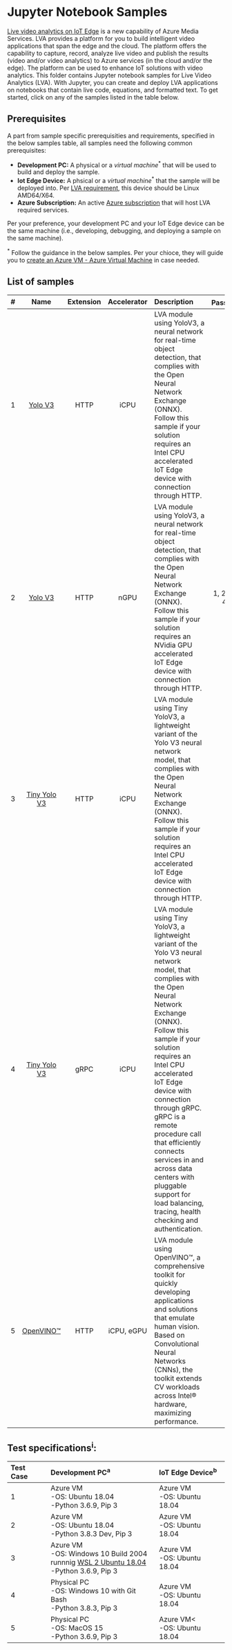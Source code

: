 # Jupyter Notebook Samples
[Live video analytics on IoT Edge](https://azure.microsoft.com/en-us/services/media-services/live-video-analytics/) is a new capability of Azure Media Services. LVA provides a platform for you to build intelligent video applications that span the edge and the cloud. The platform offers the capability to capture, record, analyze live video and publish the results (video and/or video analytics) to Azure services (in the cloud and/or the edge). The platform can be used to enhance IoT solutions with video analytics. This folder contains Jupyter notebook samples for Live Video Analytics (LVA). With Jupyter, you can create and deploy LVA applications on notebooks that contain live code, equations, and formatted text. To get started, click on any of the samples listed in the table below.  

## Prerequisites  
A part from sample specific prerequisities and requirements, specified in the below samples table, all samples need the following common prerequisites:  
- **Development PC:** A physical or a *virtual machine*<sup>*</sup> that will be used to build and deploy the sample.
- **Iot Edge Device:** A phsical or a *virtual machine*<sup>*</sup> that the sample will be deployed into. Per [LVA requirement](https://docs.microsoft.com/en-us/azure/media-services/live-video-analytics-edge/overview#supported-environments), this device should be Linux AMD64/X64.
- **Azure Subscription:** An active [Azure subscription](https://azure.microsoft.com/) that will host LVA required services.

Per your preference, your development PC and your IoT Edge device can be the same machine (i.e., developing, debugging, and deploying a sample on the same machine).

<sup>*</sup> Follow the guidance in the below samples. Per your chioce, they will guide you to [create an Azure VM - Azure Virtual Machine](common/create_azure_vm.ipynb) in case needed.

## List of samples
| # | Name       | Extension | Accelerator| Description | Passed<sup>i</sup> |
|:---:|:---:        |:---:       |:---:        |:---       |:---:       |
| 1 | [Yolo V3](Yolo/yolov3/yolov3-http-icpu-onnx/readme.md)             | HTTP      | iCPU | LVA module using YoloV3, a neural network for real-time object detection, that complies with the Open Neural Network Exchange (ONNX). Follow this sample if your solution requires an Intel CPU accelerated IoT Edge device with connection through HTTP. | |
| 2 | [Yolo V3](Yolo/yolov3/yolov3-http-ngpu-onnx/readme.md)             | HTTP      | nGPU |  LVA module using YoloV3, a neural network for real-time object detection, that complies with the Open Neural Network Exchange (ONNX). Follow this sample if your solution requires an NVidia GPU accelerated IoT Edge device with connection through HTTP. | 1, 2, 3, 4 |
| 3 | [Tiny Yolo V3](Yolo/tinyyolov3/tinyyolov3-http-icpu-onnx/readme.md)    | HTTP      | iCPU | LVA module using Tiny YoloV3, a lightweight variant of the Yolo V3 neural network model, that complies with the Open Neural Network Exchange (ONNX). Follow this sample if your solution requires an Intel CPU accelerated IoT Edge device with connection through HTTP. | |
| 4 | [Tiny Yolo V3](Yolo/tinyyolov3/tinyyolov3-grpc-icpu-onnx/readme.md)                    | gRPC      | iCPU | LVA module using Tiny YoloV3, a lightweight variant of the Yolo V3 neural network model, that complies with the Open Neural Network Exchange (ONNX). Follow this sample if your solution requires an Intel CPU accelerated IoT Edge device with connection through gRPC. gRPC is a remote procedure call that efficiently connects services in and across data centers with pluggable support for load balancing, tracing, health checking and authentication. | |
| 5 | [OpenVINO™](OpenVINO/readme.md)             | HTTP      | iCPU, eGPU |  LVA module using OpenVINO™, a comprehensive toolkit for quickly developing applications and solutions that emulate human vision. Based on Convolutional Neural Networks (CNNs), the toolkit extends CV workloads across Intel® hardware, maximizing performance. | |

## Test specifications<sup>i</sup>:
| Test Case | Development PC<sup>a</sup>                            | IoT Edge Device<sup>b</sup>   |
| :---      | :---                                                  | :---                          |
| 1         | Azure VM<br>-OS: Ubuntu 18.04<br>-Python 3.6.9, Pip 3 | Azure VM<br>-OS: Ubuntu 18.04 |
| 2         | Azure VM<br>-OS: Ubuntu 18.04<br>-Python 3.8.3 Dev, Pip 3 | Azure VM<br>-OS: Ubuntu 18.04 |
| 3         | Azure VM<br>-OS: Windows 10 Build 2004<br>runnnig [WSL 2 Ubuntu 18.04](https://docs.microsoft.com/en-us/windows/wsl/about)<br>-Python 3.6.9, Pip 3 | Azure VM<br>-OS: Ubuntu 18.04 |
| 4         | Physical PC<br>-OS: Windows 10 with Git Bash<br>-Python 3.8.3, Pip 3 | Azure VM<br>-OS: Ubuntu 18.04 |  
| 5         | Physical PC<br>-OS: MacOS 15<br>-Python 3.6.9, Pip 3 | Azure VM<<br>-OS: Ubuntu 18.04 |



